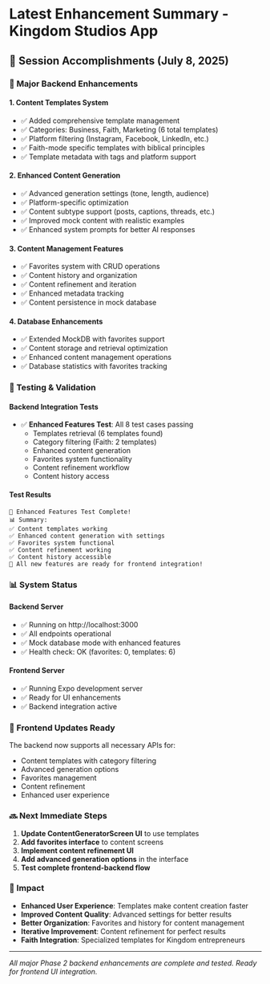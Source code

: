 # Latest Enhancement Summary - Kingdom Studios App

## 🎯 Session Accomplishments (July 8, 2025)

### 🚀 Major Backend Enhancements

#### 1. **Content Templates System**

- ✅ Added comprehensive template management
- ✅ Categories: Business, Faith, Marketing (6 total templates)
- ✅ Platform filtering (Instagram, Facebook, LinkedIn, etc.)
- ✅ Faith-mode specific templates with biblical principles
- ✅ Template metadata with tags and platform support

#### 2. **Enhanced Content Generation**

- ✅ Advanced generation settings (tone, length, audience)
- ✅ Platform-specific optimization
- ✅ Content subtype support (posts, captions, threads, etc.)
- ✅ Improved mock content with realistic examples
- ✅ Enhanced system prompts for better AI responses

#### 3. **Content Management Features**

- ✅ Favorites system with CRUD operations
- ✅ Content history and organization
- ✅ Content refinement and iteration
- ✅ Enhanced metadata tracking
- ✅ Content persistence in mock database

#### 4. **Database Enhancements**

- ✅ Extended MockDB with favorites support
- ✅ Content storage and retrieval optimization
- ✅ Enhanced content management operations
- ✅ Database statistics with favorites tracking

### 🧪 Testing & Validation

#### Backend Integration Tests

- ✅ **Enhanced Features Test**: All 8 test cases passing
  - Templates retrieval (6 templates found)
  - Category filtering (Faith: 2 templates)
  - Enhanced content generation
  - Favorites system functionality
  - Content refinement workflow
  - Content history access

#### Test Results

```
🎯 Enhanced Features Test Complete!
📊 Summary:
✅ Content templates working
✅ Enhanced content generation with settings
✅ Favorites system functional
✅ Content refinement working
✅ Content history accessible
🚀 All new features are ready for frontend integration!
```

### 📊 System Status

#### Backend Server

- ✅ Running on http://localhost:3000
- ✅ All endpoints operational
- ✅ Mock database mode with enhanced features
- ✅ Health check: OK (favorites: 0, templates: 6)

#### Frontend Server

- ✅ Running Expo development server
- ✅ Ready for UI enhancements
- ✅ Backend integration active

### 🎨 Frontend Updates Ready

The backend now supports all necessary APIs for:

- Content templates with category filtering
- Advanced generation options
- Favorites management
- Content refinement
- Enhanced user experience

### 🔜 Next Immediate Steps

1. **Update ContentGeneratorScreen UI** to use templates
2. **Add favorites interface** to content screens
3. **Implement content refinement UI**
4. **Add advanced generation options** in the interface
5. **Test complete frontend-backend flow**

### 💫 Impact

- **Enhanced User Experience**: Templates make content creation faster
- **Improved Content Quality**: Advanced settings for better results
- **Better Organization**: Favorites and history for content management
- **Iterative Improvement**: Content refinement for perfect results
- **Faith Integration**: Specialized templates for Kingdom entrepreneurs

---

_All major Phase 2 backend enhancements are complete and tested. Ready for frontend UI integration._
